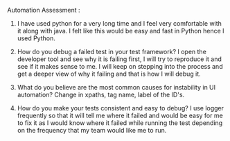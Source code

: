 Automation Assessment : 

1. I have used python for a very long time and I feel very comfortable with it along with java. I felt like this would be easy and fast in Python hence I used Python.
 
2. How do you debug a failed test in your test framework?
I open the developer tool and see why it is failing first, I will try to reproduce it and see if it makes sense to me. I will keep on stepping into the process and get a deeper view of why it failing and that is how I will debug it. 


3. What do you believe are the most common causes for instability in UI automation?
Change in xpaths, tag name, label of the ID's.


4. How do you make your tests consistent and easy to debug?
I use logger frequently so that it will tell me where it failed and would be easy for me to fix it as I would know where it failed while running the test depending on the frequency that my team would like me to run. 
